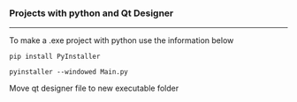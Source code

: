 ### Projects with python and Qt Designer

---

To make a .exe project with python use the information below

```
pip install PyInstaller

pyinstaller --windowed Main.py
```

Move qt designer file to new executable folder
